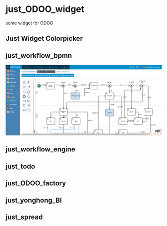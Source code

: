 # just_ODOO_widget
some widget for ODOO

## Just Widget Colorpicker 

## just_workflow_bpmn
![bpmn](https://github.com/justsxl/just_ODOO_widget/blob/main/static/demo_workflow.png)

## just_workflow_engine

## just_todo

## just_ODOO_factory

## just_yonghong_BI

## just_spread